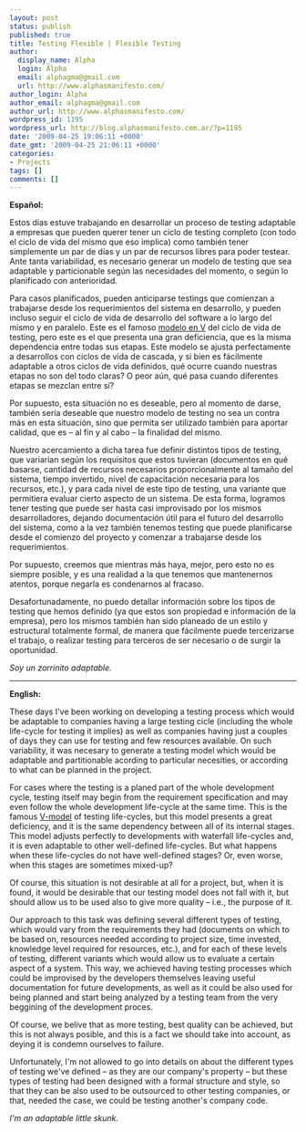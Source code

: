 ```yaml
---
layout: post
status: publish
published: true
title: Testing Flexible | Flexible Testing
author:
  display_name: Alpha
  login: Alpha
  email: alphagma@gmail.com
  url: http://www.alphasmanifesto.com/
author_login: Alpha
author_email: alphagma@gmail.com
author_url: http://www.alphasmanifesto.com/
wordpress_id: 1195
wordpress_url: http://blog.alphasmanifesto.com.ar/?p=1195
date: '2009-04-25 19:06:11 +0000'
date_gmt: '2009-04-25 21:06:11 +0000'
categories:
- Projects
tags: []
comments: []
---
```

<div>

**Español:**

Estos días estuve trabajando en desarrollar un proceso de testing adaptable a empresas que pueden querer tener un ciclo de testing completo (con todo el ciclo de vida del mismo que eso implica) como también tener simplemente un par de días y un par de recursos libres para poder testear. Ante tanta variabilidad, es necesario generar un modelo de testing que sea adaptable y particionable según las necesidades del momento, o según lo planificado con anterioridad.

Para casos planificados, pueden anticiparse testings que comienzan a trabajarse desde los requerimientos del sistema en desarrollo, y pueden incluso seguir el ciclo de vida de desarrollo del software a lo largo del mismo y en paralelo. Este es el famoso [modelo en V](http://en.wikipedia.org/wiki/V_model) del ciclo de vida de testing, pero este es el que presenta una gran deficiencia, que es la misma dependencia entre todas sus etapas. Este modelo se ajusta perfectamente a desarrollos con ciclos de vida de cascada, y si bien es fácilmente adaptable a otros ciclos de vida definidos, qué ocurre cuando nuestras etapas no son del todo claras? O peor aún, qué pasa cuando diferentes etapas se mezclan entre sí?

Por supuesto, esta situación no es deseable, pero al momento de darse, también sería deseable que nuestro modelo de testing no sea un contra más en esta situación, sino que permita ser utilizado también para aportar calidad, que es &ndash; al fin y al cabo &ndash; la finalidad del mismo.

Nuestro acercamiento a dicha tarea fue definir distintos tipos de testing, que variarían según los requisitos que estos tuvieran (documentos en qué basarse, cantidad de recursos necesarios proporcionalmente al tamaño del sistema, tiempo invertido, nivel de capacitación necesaria para los recursos, etc.), y para cada nivel de este tipo de testing, una variante que permitiera evaluar cierto aspecto de un sistema. De esta forma, logramos tener testing que puede ser hasta casi improvisado por los mismos desarrolladores, dejando documentación útil para el futuro del desarrollo del sistema, como a la vez también tenemos testing que puede planificarse desde el comienzo del proyecto y comenzar a trabajarse desde los requerimientos.

Por supuesto, creemos que mientras más haya, mejor, pero esto no es siempre posible, y es una realidad a la que tenemos que mantenernos atentos, porque negarla es condenarnos al fracaso.

Desafortunadamente, no puedo detallar información sobre los tipos de testing que hemos definido (ya que estos son propiedad e información de la empresa), pero los mismos también han sido planeado de un estilo y estructural totalmente formal, de manera que fácilmente puede tercerizarse el trabajo, o realizar testing para terceros de ser necesario o de surgir la oportunidad.

_Soy un zorrinito adaptable._

---

**English:**

These days I've been working on developing a testing process which would be adaptable to companies having a large testing cicle (including the whole life-cycle for testing it implies) as well as companies having just a couples of days they can use for testing and few resources available. On such variability, it was necesary to generate a testing model which would be adaptable and partitionable acording to particular necesities, or according to what can be planned in the project.

For cases where the testing is a planed part of the whole development cycle, testing itself may begin from the requirement specification and may even follow the whole development life-cycle at the same time. This is the famous [V-model](http://en.wikipedia.org/wiki/V_model) of testing life-cycles, but this model presents a great deficiency, and it is the same dependency between all of its internal stages. This model adjusts perfectly to developments with waterfall life-cycles and, it is even adaptable to other well-defined life-cycles. But what happens when these life-cycles do not have well-defined stages? Or, even worse, when this stages are sometimes mixed-up?

Of course, this situation is not desirable at all for a project, but, when it is found, it would be desirable that our testing model does not fall with it, but should allow us to be used also to give more quality &ndash; i.e., the purpose of it.

Our approach to this task was defining several different types of testing, which would vary from the requirements they had (documents on which to be based on, resources needed according to project size, time invested, knowledge level required for resources, etc.), and for each of these levels of testing, different variants which would allow us to evaluate a certain aspect of a system. This way, we achieved having testing processes which could be improvised by the developers themselves leaving useful documentation for future developments, as well as it could be also used for being planned and start being analyzed by a testing team from the very beggining of the development proces.

Of course, we belive that as more testing, best quality can be achieved, but this is not always posible, and this is a fact we should take into account, as deying it is condemn ourselves to failure.

Unfortunately, I'm not allowed to go into details on about the different types of testing we've defined &ndash; as they are our company's property &ndash; but these types of testing had been designed with a formal structure and style, so that they can be also used to be outsourced to other testing companies, or that, needed the case, we could be testing another's company code.

_I'm an adaptable little skunk._

